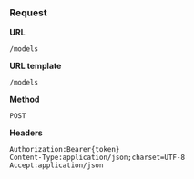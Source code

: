 ### Request

**URL**

`/models`

**URL template**

`/models`

**Method**

`POST`

**Headers**

`Authorization:Bearer{token}`  
`Content-Type:application/json;charset=UTF-8`  
`Accept:application/json`  
